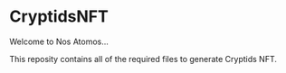 # CryptidsNFT

Welcome to Nos Atomos...

This reposity contains all of the required files to generate Cryptids NFT.  


